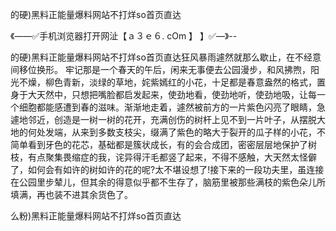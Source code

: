 的硬)黑料正能量爆料网站不打烊so首页直达

《——✅手机浏览器打开网沚【ａ３ｅ６. cOm 】 】✅—》--

的硬)黑料正能量爆料网站不打烊so首页直达狂风暴雨遽然就那么歇止，在不经意间移位换形。
牢记那是一个春天的午后，闲来无事便去公园漫步，和风拂煦，阳光不燥，柳色青新，淡绿的草地，姹紫嫣红的小花，十足都是春意盎然的格式，置身于大天然中，只想把嘴脸都启发起来，使劲地看，使劲地听，使劲地吸，让每一个细胞都能感遭到春的滋味。渐渐地走着，遽然被前方的一片紫色闪亮了眼睛，急遽地邻近，创造是一树一树的花开，充满创伤的树杆上见不到一片叶子，从摆脱大地的何处发端，从来到多数支枝尖，缀满了紫色的略大于裂开的瓜子样的小花，不简单看到牙色的花芯，基础都是簇状成长，有的会合成团，密密层层地保护了树枝，有点聚集畏缩症的我，诧异得汗毛都竖了起来，不得不感触，大天然太怪僻了，如何会有如许的树如许的花的呢?太不堪设想了!接下来的一段功夫里，虽连接在公园里步辇儿，但其余的得意似乎都不生存了，脑筋里被那些满枝的紫色朵儿所填满，再也装不进其余货色了。





么粉)黑料正能量爆料网站不打烊so首页直达
